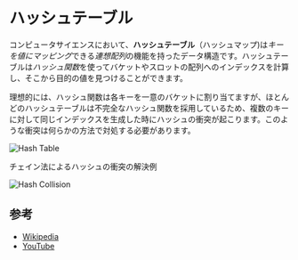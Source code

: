 # ハッシュテーブル
 
コンピュータサイエンスにおいて、**ハッシュテーブル**（ハッシュマップ)は*キーを値にマッピング*できる*連想配列*の機能を持ったデータ構造です。ハッシュテーブルは*ハッシュ関数*を使ってバケットやスロットの配列へのインデックスを計算し、そこから目的の値を見つけることができます。

理想的には、ハッシュ関数は各キーを一意のバケットに割り当てますが、ほとんどのハッシュテーブルは不完全なハッシュ関数を採用しているため、複数のキーに対して同じインデックスを生成した時にハッシュの衝突が起こります。このような衝突は何らかの方法で対処する必要があります。

![Hash Table](https://upload.wikimedia.org/wikipedia/commons/7/7d/Hash_table_3_1_1_0_1_0_0_SP.svg)

チェイン法によるハッシュの衝突の解決例

![Hash Collision](https://upload.wikimedia.org/wikipedia/commons/d/d0/Hash_table_5_0_1_1_1_1_1_LL.svg)

## 参考

- [Wikipedia](https://en.wikipedia.org/wiki/Hash_table)
- [YouTube](https://www.youtube.com/watch?v=shs0KM3wKv8&index=4&list=PLLXdhg_r2hKA7DPDsunoDZ-Z769jWn4R8)
